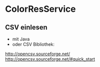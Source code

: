 # ColorResService


## CSV einlesen
*  mit Java
* oder CSV Bibliothek: 

http://opencsv.sourceforge.net/
http://opencsv.sourceforge.net/#quick_start
